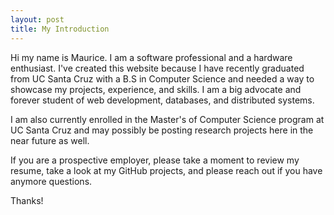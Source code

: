 ```yaml
---
layout: post
title: My Introduction
---
```


Hi my name is Maurice. I am a software professional and a hardware enthusiast. I've created this website because I have recently graduated from UC Santa Cruz with a B.S in Computer Science and needed a way to showcase my projects, experience, and skills. I am a big advocate and forever student of web development, databases, and distributed systems.

I am also currently enrolled in the Master's of Computer Science program at UC Santa Cruz and may possibly be posting research projects here in the near future as well.

If you are a prospective employer, please take a moment to review my resume, take a look at my GitHub projects, and please reach out if you have anymore questions.

Thanks!
